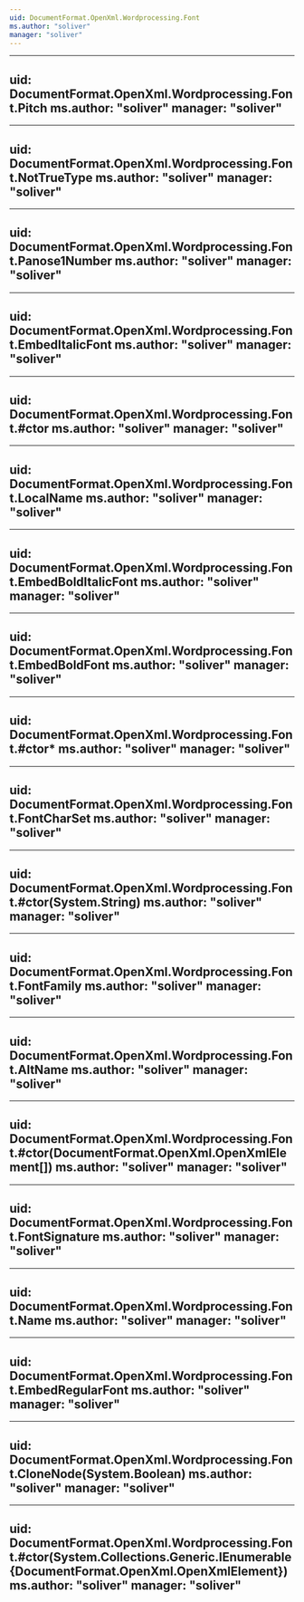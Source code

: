 ```yaml
---
uid: DocumentFormat.OpenXml.Wordprocessing.Font
ms.author: "soliver"
manager: "soliver"
---
```


---
uid: DocumentFormat.OpenXml.Wordprocessing.Font.Pitch
ms.author: "soliver"
manager: "soliver"
---

---
uid: DocumentFormat.OpenXml.Wordprocessing.Font.NotTrueType
ms.author: "soliver"
manager: "soliver"
---

---
uid: DocumentFormat.OpenXml.Wordprocessing.Font.Panose1Number
ms.author: "soliver"
manager: "soliver"
---

---
uid: DocumentFormat.OpenXml.Wordprocessing.Font.EmbedItalicFont
ms.author: "soliver"
manager: "soliver"
---

---
uid: DocumentFormat.OpenXml.Wordprocessing.Font.#ctor
ms.author: "soliver"
manager: "soliver"
---

---
uid: DocumentFormat.OpenXml.Wordprocessing.Font.LocalName
ms.author: "soliver"
manager: "soliver"
---

---
uid: DocumentFormat.OpenXml.Wordprocessing.Font.EmbedBoldItalicFont
ms.author: "soliver"
manager: "soliver"
---

---
uid: DocumentFormat.OpenXml.Wordprocessing.Font.EmbedBoldFont
ms.author: "soliver"
manager: "soliver"
---

---
uid: DocumentFormat.OpenXml.Wordprocessing.Font.#ctor*
ms.author: "soliver"
manager: "soliver"
---

---
uid: DocumentFormat.OpenXml.Wordprocessing.Font.FontCharSet
ms.author: "soliver"
manager: "soliver"
---

---
uid: DocumentFormat.OpenXml.Wordprocessing.Font.#ctor(System.String)
ms.author: "soliver"
manager: "soliver"
---

---
uid: DocumentFormat.OpenXml.Wordprocessing.Font.FontFamily
ms.author: "soliver"
manager: "soliver"
---

---
uid: DocumentFormat.OpenXml.Wordprocessing.Font.AltName
ms.author: "soliver"
manager: "soliver"
---

---
uid: DocumentFormat.OpenXml.Wordprocessing.Font.#ctor(DocumentFormat.OpenXml.OpenXmlElement[])
ms.author: "soliver"
manager: "soliver"
---

---
uid: DocumentFormat.OpenXml.Wordprocessing.Font.FontSignature
ms.author: "soliver"
manager: "soliver"
---

---
uid: DocumentFormat.OpenXml.Wordprocessing.Font.Name
ms.author: "soliver"
manager: "soliver"
---

---
uid: DocumentFormat.OpenXml.Wordprocessing.Font.EmbedRegularFont
ms.author: "soliver"
manager: "soliver"
---

---
uid: DocumentFormat.OpenXml.Wordprocessing.Font.CloneNode(System.Boolean)
ms.author: "soliver"
manager: "soliver"
---

---
uid: DocumentFormat.OpenXml.Wordprocessing.Font.#ctor(System.Collections.Generic.IEnumerable{DocumentFormat.OpenXml.OpenXmlElement})
ms.author: "soliver"
manager: "soliver"
---

